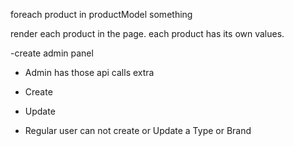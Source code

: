 foreach product in productModel something

render each product in the page.
each product has its own values.



-create admin panel

- Admin has those api calls extra
- Create
- Update


- Regular user can not create or Update a Type or Brand